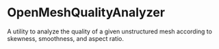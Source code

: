 # OpenMeshQualityAnalyzer
A utility to analyze the quality of a given unstructured mesh according to skewness, smoothness, and aspect ratio.
